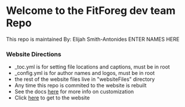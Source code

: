 # Welcome to the FitForeg dev team Repo

This repo is maintained By:
Elijah Smith-Antonides
ENTER NAMES HERE


### Website Directions
- _toc.yml is for setting file locations and captions, must be in root
- _config.yml is for author names and logos, must be in root
- the rest of the website files live in "websiteFiles" directory
- Any time this repo is commited to the website is rebuilt 
- See the docs [here](https://jupyterbook.org/en/stable/intro.html) for more info on customization
- Click [here](efsa95.github.io/routine305/) to get to the website

